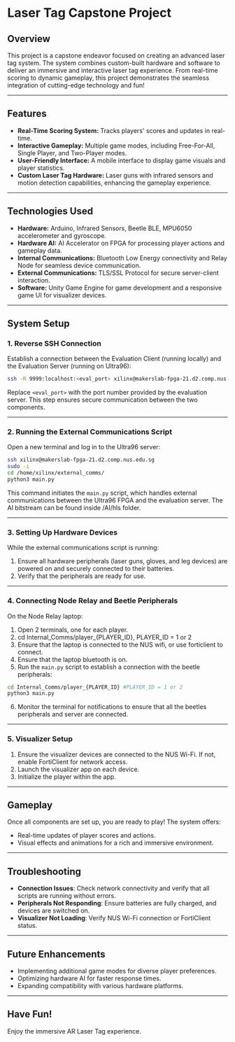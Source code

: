 # Laser Tag Capstone Project

## Overview

This project is a capstone endeavor focused on creating an advanced laser tag system. The system combines custom-built hardware and software to deliver an immersive and interactive laser tag experience. From real-time scoring to dynamic gameplay, this project demonstrates the seamless integration of cutting-edge technology and fun!

---

## Features

- **Real-Time Scoring System:** Tracks players' scores and updates in real-time.
- **Interactive Gameplay:** Multiple game modes, including Free-For-All, Single Player, and Two-Player modes.
- **User-Friendly Interface:** A mobile interface to display game visuals and player statistics.
- **Custom Laser Tag Hardware:** Laser guns with infrared sensors and motion detection capabilities, enhancing the gameplay experience.

---

## Technologies Used

- **Hardware:** Arduino, Infrared Sensors, Beetle BLE, MPU6050 accelerometer and gyroscope.
- **Hardware AI:** AI Accelerator on FPGA for processing player actions and gameplay data.
- **Internal Communications:** Bluetooth Low Energy connectivity and Relay Node for seamless device communication.
- **External Communications:** TLS/SSL Protocol for secure server-client interaction.
- **Software:** Unity Game Engine for game development and a responsive game UI for visualizer devices.

---

## System Setup

### 1. Reverse SSH Connection

Establish a connection between the Evaluation Client (running locally) and the Evaluation Server (running on Ultra96):

```bash
ssh -R 9999:localhost:<eval_port> xilinx@makerslab-fpga-21.d2.comp.nus.edu.sg
```

Replace `<eval_port>` with the port number provided by the evaluation server. This step ensures secure communication between the two components.

---

### 2. Running the External Communications Script

Open a new terminal and log in to the Ultra96 server:

```bash
ssh xilinx@makerslab-fpga-21.d2.comp.nus.edu.sg
sudo -i
cd /home/xilinx/external_comms/
python3 main.py
```

This command initiates the `main.py` script, which handles external communications between the Ultra96 FPGA and the evaluation server. The AI bitstream can be found inside /AI/hls folder.

---

### 3. Setting Up Hardware Devices

While the external communications script is running:

1. Ensure all hardware peripherals (laser guns, gloves, and leg devices) are powered on and securely connected to their batteries.
2. Verify that the peripherals are ready for use.

---

### 4. Connecting Node Relay and Beetle Peripherals

On the Node Relay laptop:

1. Open 2 terminals, one for each player.
2. cd Internal_Comms/player_{PLAYER_ID}, PLAYER_ID = 1 or 2
3. Ensure that the laptop is connected to the NUS wifi, or use forticlient to connect.
4. Ensure that the laptop bluetooth is on.
5. Run the `main.py` script to establish a connection with the beetle peripherals:
```bash
cd Internal_Comms/player_{PLAYER_ID} #PLAYER_ID = 1 or 2
python3 main.py
```
6. Monitor the terminal for notifications to ensure that all the beetles peripherals and server are connected.

---

### 5. Visualizer Setup

1. Ensure the visualizer devices are connected to the NUS Wi-Fi. If not, enable FortiClient for network access.
2. Launch the visualizer app on each device.
3. Initialize the player within the app.

---

## Gameplay

Once all components are set up, you are ready to play! The system offers:

- Real-time updates of player scores and actions.
- Visual effects and animations for a rich and immersive environment.

---

## Troubleshooting

- **Connection Issues**: Check network connectivity and verify that all scripts are running without errors.
- **Peripherals Not Responding**: Ensure batteries are fully charged, and devices are switched on.
- **Visualizer Not Loading**: Verify NUS Wi-Fi connection or FortiClient status.

---

## Future Enhancements

- Implementing additional game modes for diverse player preferences.
- Optimizing hardware AI for faster response times.
- Expanding compatibility with various hardware platforms.

---

## Have Fun!

Enjoy the immersive AR Laser Tag experience.
